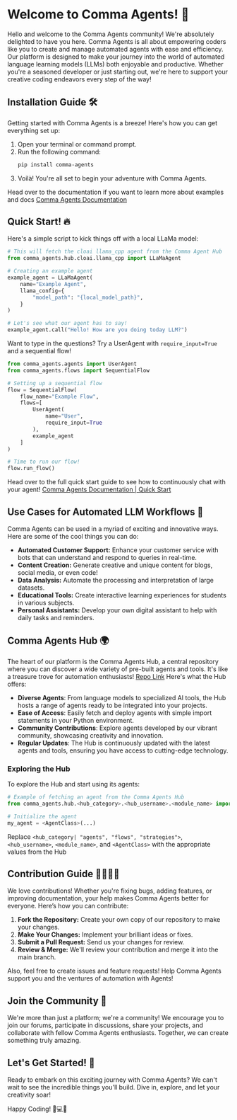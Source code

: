 # Welcome to Comma Agents! 🌟

Hello and welcome to the Comma Agents community! We're absolutely delighted to have you here. Comma Agents is all about empowering coders like you to create and manage automated agents with ease and efficiency. Our platform is designed to make your journey into the world of automated language learning models (LLMs) both enjoyable and productive. Whether you're a seasoned developer or just starting out, we're here to support your creative coding endeavors every step of the way!

## Installation Guide 🛠️

Getting started with Comma Agents is a breeze! Here's how you can get everything set up:

1. Open your terminal or command prompt.
2. Run the following command:
   ```bash
   pip install comma-agents
   ```
3. Voilà! You're all set to begin your adventure with Comma Agents.

Head over to the documentation if you want to learn more about examples and docs [Comma Agents Documentation](https://commaagents.com/)

## Quick Start! 🔥

Here's a simple script to kick things off with a local LLaMa model:

```python
# This will fetch the cloai llama_cpp agent from the Comma Agent Hub
from comma_agents.hub.cloai.llama_cpp import LLaMaAgent

# Creating an example agent
example_agent = LLaMaAgent(
    name="Example Agent",
    llama_config={
        "model_path": "{local_model_path}",
    }
)

# Let's see what our agent has to say!
example_agent.call("Hello! How are you doing today LLM?")
```

Want to type in the questions? Try a UserAgent with `require_input=True` and a sequential flow!

```python
from comma_agents.agents import UserAgent
from comma_agents.flows import SequentialFlow

# Setting up a sequential flow
flow = SequentialFlow(
    flow_name="Example Flow",
    flows=[
        UserAgent(
            name="User",
            require_input=True
        ),
        example_agent
    ]
)

# Time to run our flow!
flow.run_flow()
```

Head over to the full quick start guide to see how to continuously chat with your agent! [Comma Agents Documentation | Quick Start](https://commaagents.com/getting_started/quick_start)

## Use Cases for Automated LLM Workflows 🚀

Comma Agents can be used in a myriad of exciting and innovative ways. Here are some of the cool things you can do:

- **Automated Customer Support:** Enhance your customer service with bots that can understand and respond to queries in real-time.
- **Content Creation:** Generate creative and unique content for blogs, social media, or even code!
- **Data Analysis:** Automate the processing and interpretation of large datasets.
- **Educational Tools:** Create interactive learning experiences for students in various subjects.
- **Personal Assistants:** Develop your own digital assistant to help with daily tasks and reminders.

## Comma Agents Hub 🌍

The heart of our platform is the Comma Agents Hub, a central repository where you can discover a wide variety of pre-built agents and tools. It's like a treasure trove for automation enthusiasts! [Repo Link](https://github.com/CloAI/CommaAgentsHub) Here's what the Hub offers:

- **Diverse Agents**: From language models to specialized AI tools, the Hub hosts a range of agents ready to be integrated into your projects.
- **Ease of Access**: Easily fetch and deploy agents with simple import statements in your Python environment.
- **Community Contributions**: Explore agents developed by our vibrant community, showcasing creativity and innovation.
- **Regular Updates**: The Hub is continuously updated with the latest agents and tools, ensuring you have access to cutting-edge technology.

### Exploring the Hub

To explore the Hub and start using its agents:

```python
# Example of fetching an agent from the Comma Agents Hub
from comma_agents.hub.<hub_category>.<hub_username>.<module_name> import <AgentClass>

# Initialize the agent
my_agent = <AgentClass>(...)
```

Replace `<hub_category| "agents", "flows", "strategies">`, `<hub_username>`, `<module_name>`, and `<AgentClass>` with the appropriate values from the Hub

## Contribution Guide 👨‍💻👩‍💻

We love contributions! Whether you're fixing bugs, adding features, or improving documentation, your help makes Comma Agents better for everyone. Here’s how you can contribute:

1. **Fork the Repository:** Create your own copy of our repository to make your changes.
2. **Make Your Changes:** Implement your brilliant ideas or fixes.
3. **Submit a Pull Request:** Send us your changes for review.
4. **Review & Merge:** We'll review your contribution and merge it into the main branch.

Also, feel free to create issues and feature requests! Help Comma Agents support you and the ventures of automation with Agents!

## Join the Community 🤝

We're more than just a platform; we're a community! We encourage you to join our forums, participate in discussions, share your projects, and collaborate with fellow Comma Agents enthusiasts. Together, we can create something truly amazing.

## Let's Get Started! 🎉

Ready to embark on this exciting journey with Comma Agents? We can't wait to see the incredible things you'll build. Dive in, explore, and let your creativity soar!

Happy Coding! 🚀💻🤖